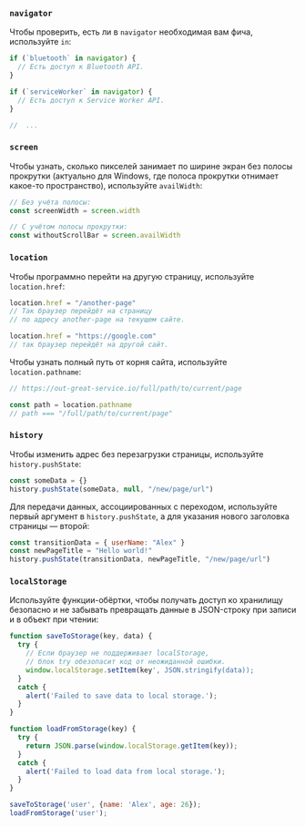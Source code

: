 ### `navigator`

Чтобы проверить, есть ли в `navigator` необходимая вам фича, используйте `in`:

```js
if (`bluetooth` in navigator) {
  // Есть доступ к Bluetooth API.
}

if (`serviceWorker` in navigator) {
  // Есть доступ к Service Worker API.
}

//  ...
```

### `screen`

Чтобы узнать, сколько пикселей занимает по ширине экран без полосы прокрутки (актуально для Windows, где полоса прокрутки отнимает какое-то пространство), используйте `availWidth`:

```js
// Без учёта полосы:
const screenWidth = screen.width

// С учётом полосы прокрутки:
const withoutScrollBar = screen.availWidth
```

### `location`

Чтобы программно перейти на другую страницу, используйте `location.href`:

```js
location.href = "/another-page"
// Так браузер перейдёт на страницу
// по адресу another-page на текущем сайте.

location.href = "https://google.com"
// так браузер перейдёт на другой сайт.
```

Чтобы узнать полный путь от корня сайта, используйте `location.pathname`:

```js
// https://out-great-service.io/full/path/to/current/page

const path = location.pathname
// path === "/full/path/to/current/page"
```

### `history`

Чтобы изменить адрес без перезагрузки страницы, используйте `history.pushState`:

```js
const someData = {}
history.pushState(someData, null, "/new/page/url")
```

Для передачи данных, ассоциированных с переходом, используйте первый аргумент в `history.pushState`, а для указания нового заголовка страницы — второй:

```js
const transitionData = { userName: "Alex" }
const newPageTitle = "Hello world!"
history.pushState(transitionData, newPageTitle, "/new/page/url")
```

### `localStorage`

Используйте функции-обёртки, чтобы получать доступ ко хранилищу безопасно и не забывать превращать данные в JSON-строку при записи и в объект при чтении:

```js
function saveToStorage(key, data) {
  try {
    // Если браузер не поддерживает localStorage,
    // блок try обезопасит код от неожиданной ошибки.
    window.localStorage.setItem(key', JSON.stringify(data));
  }
  catch {
    alert('Failed to save data to local storage.');
  }
}

function loadFromStorage(key) {
  try {
    return JSON.parse(window.localStorage.getItem(key));
  }
  catch {
    alert('Failed to load data from local storage.');
  }
}

saveToStorage('user', {name: 'Alex', age: 26});
loadFromStorage('user');
```
